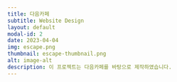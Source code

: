 ```yaml
---
title: 다음카페
subtitle: Website Design
layout: default
modal-id: 2
date: 2023-04-04
img: escape.png
thumbnail: escape-thumbnail.png
alt: image-alt
description: 이 프로젝트는 다음카페를 바탕으로 제작하였습니다.
---
```

